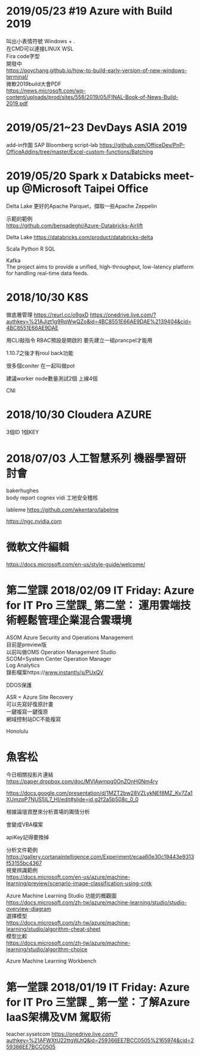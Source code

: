 # 2019/05/23 #19 Azure with Build 2019
叫出小表情符號 Windows + .  
在CMD可以連接LINUX  WSL  
Fira code字型  
開發中  
https://poychang.github.io/how-to-build-early-version-of-new-windows-terminal/  
微軟2019build大會PDF  
https://news.microsoft.com/wp-content/uploads/prod/sites/558/2019/05/FINAL-Book-of-News-Build-2019.pdf  

# 2019/05/21~23 DevDays ASIA 2019
add-in作圖
SAP Bloomberg
script-lab
https://github.com/OfficeDev/PnP-OfficeAddins/tree/master/Excel-custom-functions/Batching

# 2019/05/20 Spark x Databicks meet-up @Microsoft Taipei Office
Delta Lake
更好的Apache Parquet，擷取一些Apache Zeppelin

示範的範例  
https://github.com/bensadeghi/Azure-Databricks-Airlift

Delta Lake
https://databricks.com/product/databricks-delta

Scala Python R SQL

Kafka  
The project aims to provide a unified, high-throughput, low-latency platform for handling real-time data feeds.  
  
# 2018/10/30 K8S
做底層管理
https://reurl.cc/o9gxD
https://onedrive.live.com/?authkey=%21AJizt1g9RqWwQZo&id=4BC8551E66AE9DAE%2139404&cid=4BC8551E66AE9DAE

用CLI敲指令 RBAC預設是開啟的
要先建立一組prancpel才能用

1.10.7之後才有roul back功能

很多個coniter 在一起叫做pot

建議worker node數量測試2個 上線4個

CNI

# 2018/10/30 Cloudera AZURE
3個ID 1個KEY

# 2018/07/03 人工智慧系列 機器學習研討會
bakerhughes  
body report
cognex vidi
工地安全稽核  

lableme
https://github.com/wkentaro/labelme  

https://ngc.nvidia.com  

# 微軟文件編輯
https://docs.microsoft.com/en-us/style-guide/welcome/  
  

# 第二堂課 2018/02/09 IT Friday: Azure for IT Pro 三堂課_ 第二堂： 運用雲端技術輕鬆管理企業混合雲環境
ASOM Azure Security and Operations Management  
目前是preview版  
以前叫做OMS Operation Management Studio  
SCOM=System Center Operation Manager  
Log Analytics  
錄影檔案https://www.instantly/s/PUxQV  

DDOS保護  
  
ASR = Azure Site Recovery  
可以先寫好復原計畫  
一鍵複寫一鍵復原  
網域控制站DC不能複寫  

Honolulu  

# 魚客松   
今日相關投影片連結  
https://paper.dropbox.com/doc/MVlAwmpg0OnZOnH0Nm4rv
  
https://docs.google.com/presentation/d/1MZT2bw28VZLykNEf8MZ_Kv7Za1XUmzpP7NUS5lL7_HI/edit#slide=id.g2f2a5b508c_0_0  
  
根據論壇資歷來分析賣場的輿情分析  


會變成VBA檔案  

apiKey記得要換掉  


分析文件範例  
https://gallery.cortanaintelligence.com/Experiment/ecaa60e30c19443e9313f53155bc4367  
視覺辨識範例  
https://docs.microsoft.com/en-us/azure/machine-learning/preview/scenario-image-classification-using-cntk  


Azure Machine Learning Studio 功能的概觀圖  
https://docs.microsoft.com/zh-tw/azure/machine-learning/studio/studio-overview-diagram  
選擇模型  
https://docs.microsoft.com/zh-tw/azure/machine-learning/studio/algorithm-cheat-sheet  
模型比較  
https://docs.microsoft.com/zh-tw/azure/machine-learning/studio/algorithm-choice  
  
Azure Machine Learning Workbench  


# 第一堂課 2018/01/19 IT Friday: Azure for IT Pro 三堂課 _ 第一堂：了解Azure IaaS架構及VM 駕馭術
teacher.sysetcom
https://onedrive.live.com/?authkey=%21AFWXtU22ttgWJtQ&id=259366EE7BCC0505%2165974&cid=259366EE7BCC0505
